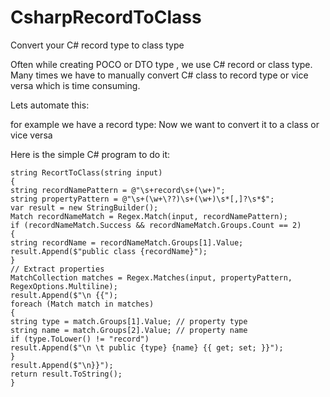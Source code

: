 # CsharpRecordToClass
Convert your C# record type to class type


Often while creating POCO or DTO type , we use C# record or class type.
Many times we have to manually convert C# class to record type or vice versa which is time consuming.

Lets automate this:

for example we have a record type:
Now we want to convert it to a class or vice versa

Here is the simple C# program to do it:

```
string RecortToClass(string input)
{
string recordNamePattern = @"\s+record\s+(\w+)";
string propertyPattern = @"\s+(\w+\??)\s+(\w+)\s*[,]?\s*$";
var result = new StringBuilder();
Match recordNameMatch = Regex.Match(input, recordNamePattern);
if (recordNameMatch.Success && recordNameMatch.Groups.Count == 2)
{
string recordName = recordNameMatch.Groups[1].Value;
result.Append($"public class {recordName}");
}
// Extract properties
MatchCollection matches = Regex.Matches(input, propertyPattern, RegexOptions.Multiline);
result.Append($"\n {{");
foreach (Match match in matches)
{
string type = match.Groups[1].Value; // property type
string name = match.Groups[2].Value; // property name
if (type.ToLower() != "record")
result.Append($"\n \t public {type} {name} {{ get; set; }}");
}
result.Append($"\n}}");
return result.ToString();
}
```
